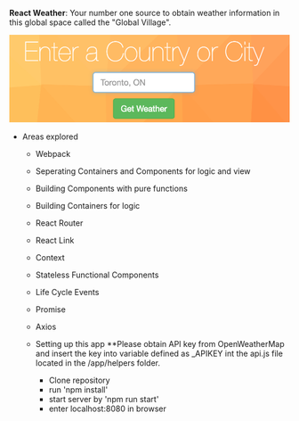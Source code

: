 **React Weather**: Your number one source to obtain weather information in this
global space called the "Global Village".

  ![alt text](app/images/markdown.png)


* Areas explored
  * Webpack
  * Seperating Containers and Components for logic and view
  * Building Components with pure functions
  * Building Containers for logic
  * React Router
  * React Link
  * Context             
  * Stateless Functional Components
  * Life Cycle Events
  * Promise
  * Axios

  * Setting up this app
    **Please obtain API key from OpenWeatherMap and insert the key into variable defined as _APIKEY int the api.js file
    located in the /app/helpers folder.
    * Clone repository
    * run 'npm install'
    * start server by 'npm run start'
    * enter localhost:8080 in browser
